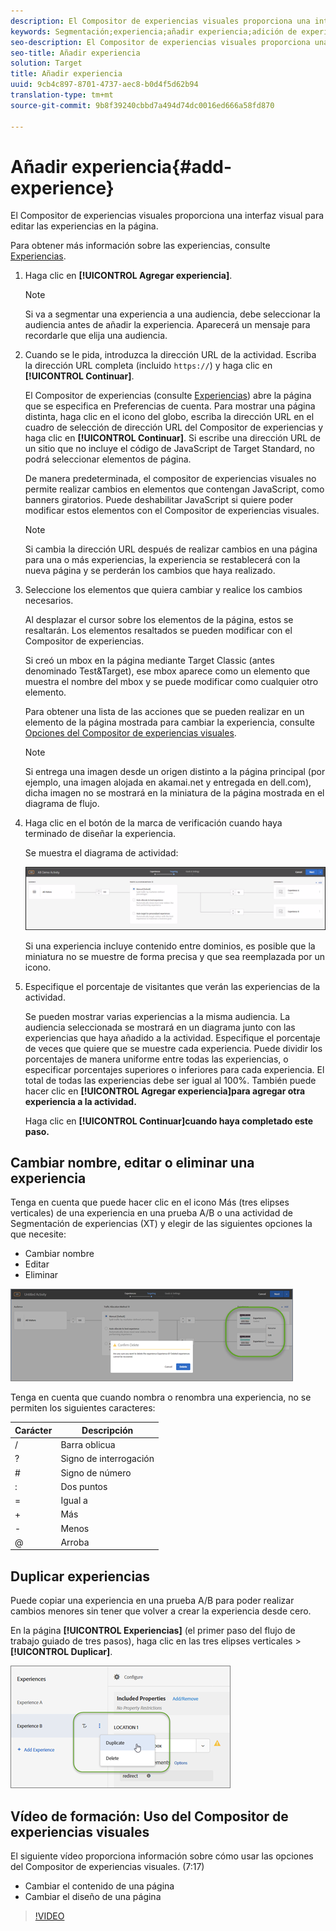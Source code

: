 ```yaml
---
description: El Compositor de experiencias visuales proporciona una interfaz visual para editar las experiencias en la página.
keywords: Segmentación;experiencia;añadir experiencia;adición de experiencia
seo-description: El Compositor de experiencias visuales proporciona una interfaz visual para editar las experiencias en la página.
seo-title: Añadir experiencia
solution: Target
title: Añadir experiencia
uuid: 9cb4c897-8701-4737-aec8-b0d4f5d62b94
translation-type: tm+mt
source-git-commit: 9b8f39240cbbd7a494d74dc0016ed666a58fd870

---
```



# Añadir experiencia{#add-experience}

El Compositor de experiencias visuales proporciona una interfaz visual para editar las experiencias en la página.

Para obtener más información sobre las experiencias, consulte [Experiencias](../../../c-experiences/experiences.md#concept_A2E10F6AFB3D4AEAB6951EE14688848D).

1. Haga clic en **[!UICONTROL Agregar experiencia]**.

   >[!NOTE]
   >
   >Si va a segmentar una experiencia a una audiencia, debe seleccionar la audiencia antes de añadir la experiencia. Aparecerá un mensaje para recordarle que elija una audiencia.

1. Cuando se le pida, introduzca la dirección URL de la actividad. Escriba la dirección URL completa (incluido `https://`) y haga clic en **[!UICONTROL Continuar]**.

   El Compositor de experiencias (consulte [Experiencias](../../../c-experiences/experiences.md#concept_1D011219034B492BB03C08B3BB80E3F0)) abre la página que se especifica en Preferencias de cuenta. Para mostrar una página distinta, haga clic en el icono del globo, escriba la dirección URL en el cuadro de selección de dirección URL del Compositor de experiencias y haga clic en **[!UICONTROL Continuar]**. Si escribe una dirección URL de un sitio que no incluye el código de JavaScript de Target Standard, no podrá seleccionar elementos de página.

   De manera predeterminada, el compositor de experiencias visuales no permite realizar cambios en elementos que contengan JavaScript, como banners giratorios. Puede deshabilitar JavaScript si quiere poder modificar estos elementos con el Compositor de experiencias visuales.

   >[!NOTE]
   >
   >Si cambia la dirección URL después de realizar cambios en una página para una o más experiencias, la experiencia se restablecerá con la nueva página y se perderán los cambios que haya realizado.

1. Seleccione los elementos que quiera cambiar y realice los cambios necesarios.

   Al desplazar el cursor sobre los elementos de la página, estos se resaltarán. Los elementos resaltados se pueden modificar con el Compositor de experiencias.

   Si creó un mbox en la página mediante Target Classic (antes denominado Test&amp;Target), ese mbox aparece como un elemento que muestra el nombre del mbox y se puede modificar como cualquier otro elemento.

   Para obtener una lista de las acciones que se pueden realizar en un elemento de la página mostrada para cambiar la experiencia, consulte [Opciones del Compositor de experiencias visuales](/help/c-experiences/c-visual-experience-composer/viztarget-options.md).


   >[!NOTE]
   >
   >Si entrega una imagen desde un origen distinto a la página principal (por ejemplo, una imagen alojada en akamai.net y entregada en dell.com), dicha imagen no se mostrará en la miniatura de la página mostrada en el diagrama de flujo.

1. Haga clic en el botón de la marca de verificación cuando haya terminado de diseñar la experiencia.

   Se muestra el diagrama de actividad:

   ![](assets/ab_flodia.png)

   Si una experiencia incluye contenido entre dominios, es posible que la miniatura no se muestre de forma precisa y que sea reemplazada por un icono.

1. Especifique el porcentaje de visitantes que verán las experiencias de la actividad.

   Se pueden mostrar varias experiencias a la misma audiencia. La audiencia seleccionada se mostrará en un diagrama junto con las experiencias que haya añadido a la actividad. Especifique el porcentaje de veces que quiere que se muestre cada experiencia. Puede dividir los porcentajes de manera uniforme entre todas las experiencias, o especificar porcentajes superiores o inferiores para cada experiencia. El total de todas las experiencias debe ser igual al 100%. También puede hacer clic en **[!UICONTROL Agregar experiencia]para agregar otra experiencia a la actividad.**

   Haga clic en **[!UICONTROL Continuar]cuando haya completado este paso.**

## Cambiar nombre, editar o eliminar una experiencia

Tenga en cuenta que puede hacer clic en el icono Más (tres elipses verticales) de una experiencia en una prueba A/B o una actividad de Segmentación de experiencias (XT) y elegir de las siguientes opciones la que necesite:

* Cambiar nombre
* Editar  
* Eliminar

![](assets/experience_edit.png)

Tenga en cuenta que cuando nombra o renombra una experiencia, no se permiten los siguientes caracteres:

| Carácter | Descripción |
|--- |--- |
| / | Barra oblicua |
| ? | Signo de interrogación |
| # | Signo de número    |
| : | Dos puntos |
| = | Igual a |
| + | Más |
| - | Menos |
| @ | Arroba |

## Duplicar experiencias

Puede copiar una experiencia en una prueba A/B para poder realizar cambios menores sin tener que volver a crear la experiencia desde cero.

En la página **[!UICONTROL Experiencias]** (el primer paso del flujo de trabajo guiado de tres pasos), haga clic en las tres elipses verticales &gt; **[!UICONTROL Duplicar]**.

![](assets/duplicate_experience_ab.png)

## Vídeo de formación: Uso del Compositor de experiencias visuales

El siguiente vídeo proporciona información sobre cómo usar las opciones del Compositor de experiencias visuales. (7:17)

* Cambiar el contenido de una página
* Cambiar el diseño de una página

>[!VIDEO](https://video.tv.adobe.com/v/17399)
